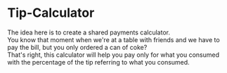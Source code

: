 # Tip-Calculator
The idea here is to create a shared payments calculator.  
You know that moment when we're at a table with friends and we have to pay the bill, but you only ordered a can of coke?  
That's right, this calculator will help you pay only for what you consumed with the percentage of the tip referring to what you consumed.
